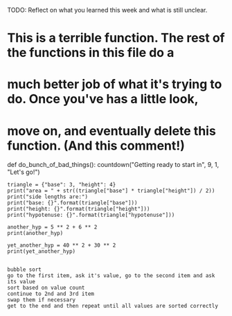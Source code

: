 TODO: Reflect on what you learned this week and what is still unclear.


# This is a terrible function. The rest of the functions in this file do a
# much better job of what it's trying to do. Once you've has a little look,
# move on, and eventually delete this function. (And this comment!)
def do_bunch_of_bad_things():
    countdown("Getting ready to start in", 9, 1, "Let's go!")

    triangle = {"base": 3, "height": 4}
    print("area = " + str((triangle["base"] * triangle["height"]) / 2))
    print("side lengths are:")
    print("base: {}".format(triangle["base"]))
    print("height: {}".format(triangle["height"]))
    print("hypotenuse: {}".format(triangle["hypotenuse"]))

    another_hyp = 5 ** 2 + 6 ** 2
    print(another_hyp)

    yet_another_hyp = 40 ** 2 + 30 ** 2
    print(yet_another_hyp)
    

    bubble sort
    go to the first item, ask it's value, go to the second item and ask its value
    sort based on value count
    continue to 2nd and 3rd item
    swap them if necessary
    get to the end and then repeat until all values are sorted correctly
    